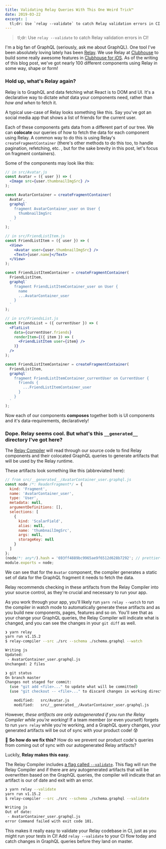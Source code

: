 ```yaml
---
title: Validating Relay Queries With This One Weird Trick™
date: 2019-03-22
excerpt: |
  tl;dr: Use `relay --validate` to catch Relay validation errors in CI.
---
```


> tl;dr: Use `relay --validate` to catch Relay validation
> errors in CI!

I'm a big fan of GraphQL (seriously, ask me about GraphQL).
One tool I've been absolutely loving lately has been
[Relay](https://facebook.github.io/relay/). We use Relay at
[Clubhouse](https://clubhouse.io) to build some really
awesome features in
[Clubhouse for iOS](https://itunes.apple.com/us/app/clubhouse/id1193784808?mt=8).
As of the writing of this blog post, we've got nearly 100
different components using Relay in some way, shape or form!

### Hold up, what's Relay again?

Relay is to GraphQL and data fetching what React is to DOM
and UI. It's a declarative way to dictate _what_ data your
components need, rather than _how and when_ to fetch it.

A typical use-case of Relay looks something like this. Say
you've got an social media app that shows a list of friends
for the current user.

Each of these components gets data from a different part of
our tree. We can **colocate** our queries of how to fetch
the data for each component using Relay. A common way to do
this is using Relay's `createFragmentContainer` (there's
other methods to do this too, to handle pagination,
refetching, etc. , but for the sake brevity in this post,
let's focus on fragment containers).

Some of the components may look like this:

```jsx
// in src/Avatar.js
const Avatar = ({ user }) => (
  <Image src={user.thumbnailImgSrc} />
);

const AvatarContainer = createFragmentContainer(
  Avatar,
  graphql`
    fragment AvatarContainer_user on User {
      thumbnailImgSrc
    }
  `
);

// in src/FriendListItem.js
const FriendListItem = ({ user }) => (
  <View>
    <Avatar user={user.thumbnailImgSrc} />
    <Text>{user.name}</Text>
  </View>
);

const FriendListItemContainer = createFragmentContainer(
  FriendListItem,
  graphql`
    fragment FriendListItemContainer_user on User {
      name
      ...AvatarContainer_user
    }
  `
);

// in src/FriendsList.js
const FriendsList = ({ currentUser }) => (
  <FlatList
    data={currentUser.friends}
    renderItem={({ item }) => (
      <FriendListItem user={item} />
    )}
  />
);

const FriendListItemContainer = createFragmentContainer(
  FriendListItem,
  graphql`
    fragment FriendListItemContainer_currentUser on CurrentUser {
      friends {
        ...FriendListItemContainer_user
      }
    }
  `
);
```

Now each of our components **composes** together both is UI
components and it's data-requirements, declaratively!

### Dope. Relay seems cool. But what's this `__generated__` directory I've got here?

The
[Relay Compiler](https://facebook.github.io/relay/docs/en/compiler-architecture.html)
will read through our source code to find Relay components
and their colocated GraphQL queries to generate artifacts
that will be used by the Relay runtime.

These artifacts look something like this (abbreviated here):

```jsx
// from src/__generated__/AvatarContainer_user.graphql.js
const node /*: ReaderFragment*/ = {
  kind: 'Fragment',
  name: 'AvatarContainer_user',
  type: 'User',
  metadata: null,
  argumentDefinitions: [],
  selections: [
    {
      kind: 'ScalarField',
      alias: null,
      name: 'thumbnailImgSrc',
      args: null,
      storageKey: null
    }
  ]
};
(node/*: any*/).hash = '693ff4889bc9965ae9f6512d628b7292'; // prettier-ignore
module.exports = node;
```

We can see that for the `Avatar` component, the compiler
generates a static set of data for the GraphQL fragment it
needs to fetch the data.

Relay recommends checking in these artifacts from the Relay
Compiler into your source control, as they're crucial and
necessary to run your app.

As you work through your app, you'll likely run
`yarn relay --watch` to run the compiler in watch mode to
automatically generate these artifacts and as you build new
components, pages, features and so on. You'll see that as
your change your GraphQL queries, the Relay Compiler will
indicate what is changed, and you can see the changes in
your `git diff` as well.

```bash
❯ yarn relay
yarn run v1.15.2
$ relay-compiler --src ./src --schema ./schema.graphql --watch

Writing js
Updated:
 - AvatarContainer_user.graphql.js
Unchanged: 2 files

❯ git status
On branch master
Changes not staged for commit:
  (use "git add <file>..." to update what will be committed)
  (use "git checkout -- <file>..." to discard changes in working directory)

	modified:   src/Avatar.js
	modified:   src/__generated__/AvatarContainer_user.graphql.js
```

However, _these artifacts are only autogenerated if you run
the Relay Compiler while you're working_! If a team member
(or even yourself) forgets to run `yarn relay` while you're
working, and a GraphQL query changes, your generated
artifacts will be out of sync with your product code! 😰

🤔 **So how do we fix this?** How do we prevent our product
code's queries from coming out of sync with our
autogenerated Relay artifacts?

Luckily, **Relay makes this easy**.

The Relay Compiler includes
[a flag called `--validate`](https://github.com/facebook/relay/blob/0ec46fd8c52bd2f4128a55dae5d59cf8ecb5d633/packages/relay-compiler/bin/RelayCompilerBin.js#L76-L81).
This flag will run the Relay Compiler and if there are any
autogenerated artifacts that will be overwritten based on
the GraphQL queries, the compiler will indicate that an
artifact is our of date and exit with an error.

```bash
❯ yarn relay --validate
yarn run v1.15.2
$ relay-compiler --src ./src --schema ./schema.graphql --validate

Writing js
Out of date:
 - AvatarContainer_user.graphql.js
error Command failed with exit code 101.
```

This makes it really easy to validate your Relay codebase in
CI, just as you might run your tests in CI! Add
`relay --validate` to your CI flow today and catch changes
in GraphQL queries before they land on master.
